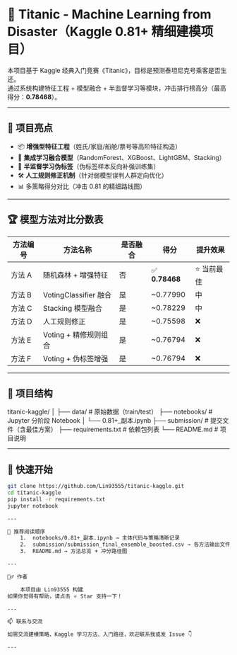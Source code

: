 # 🚢 Titanic - Machine Learning from Disaster（Kaggle 0.81+ 精细建模项目）

本项目基于 Kaggle 经典入门竞赛《Titanic》，目标是预测泰坦尼克号乘客是否生还。  
通过系统构建特征工程 + 模型融合 + 半监督学习等模块，冲击排行榜高分（最高得分：**0.78468**）。

---

## 📌 项目亮点

- 📦 **增强型特征工程**（姓氏/家庭/船舱/票号等高阶特征构造）
- 🧠 **集成学习融合模型**（RandomForest、XGBoost、LightGBM、Stacking）
- 🔁 **半监督学习伪标签**（伪标签样本反向补强训练集）
- 🛠️ **人工规则修正机制**（针对弱模型误判人群定向优化）
- 📊 多策略得分对比（冲击 0.81 的精细路线图）

---

## 🏆 模型方法对比分数表

| 方法编号 | 方法名称 | 是否融合 | 得分 | 提升效果 |
|----------|-----------|-----------|--------|-----------|
| 方法 A | 随机森林 + 增强特征 | 否 | ✅ **0.78468** | ⭐ 当前最佳 |
| 方法 B | VotingClassifier 融合 | 是 | ~0.77990 | 中 |
| 方法 C | Stacking 模型融合 | 是 | ~0.78229 | 中 |
| 方法 D | 人工规则修正 | 是 | ~0.75598 | ❌ |
| 方法 E | Voting + 精修规则组合 | 是 | ~0.76794 | ❌ |
| 方法 F | Voting + 伪标签增强 | 是 | ~0.76794 | ❌ |

---

## 📁 项目结构
titanic-kaggle/
│
├── data/               # 原始数据（train/test）
├── notebooks/          # Jupyter 分阶段 Notebook
│   └── 0.81+_副本.ipynb
├── submission/         # 提交文件（含最佳方案）
├── requirements.txt    # 依赖包列表
└── README.md           # 项目说明

---

## 🚀 快速开始

```bash
git clone https://github.com/Lin93555/titanic-kaggle.git
cd titanic-kaggle
pip install -r requirements.txt
jupyter notebook

---

📎 推荐阅读顺序
	1.	notebooks/0.81+_副本.ipynb → 主体代码与策略清晰记录
	2.	submission/submission_final_ensemble_boosted.csv → 各方法输出文件
	3.	README.md → 方法总览 + 冲分路径图

---

🙋‍♂️ 作者

	本项目由 Lin93555 构建
如果你觉得有帮助，请点击 ⭐ Star 支持一下！

---

📫 联系与交流

如需交流建模策略、Kaggle 学习方法、入门路径，欢迎联系我或发 Issue 👇

---

